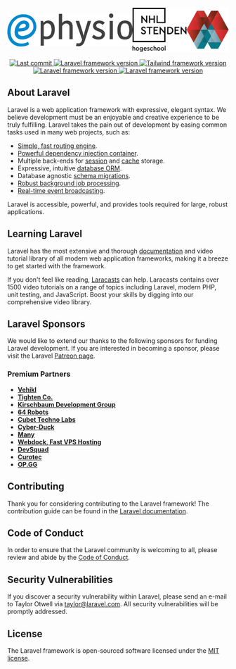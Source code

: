 <p style="display: flex; justify-content: space-around; align-items: center;">
    <a href="https://e-physio.org/" target="_blank">
        <img src="https://raw.githubusercontent.com/yansiegers/E-Physio/main/public/img/logo.png" 
        alt="Logo e-physio" height="75">
    </a>
    <a href="">
        <img src="https://raw.githubusercontent.com/yansiegers/E-Physio/main/public/img/NHL-Stenden-PNG.png" alt="Logo NHL Stenden" height="100">
    </a>
    <a href="">
        <img src="https://raw.githubusercontent.com/yansiegers/E-Physio/main/public/img/The-Next-Web.gif" alt="Logo The Next Web" height="100">
    </a> 
</p>

<p align="center">
    <a href="https://github.com/yansiegers/E-Physio/branches">
        <img src="https://img.shields.io/github/last-commit/yansiegers/E-Physio" alt="Last commit">
    </a>
    <a href="https://laravel.com/docs/8.x">
        <img src="https://img.shields.io/badge/Laravel-v8.x-important" alt="Laravel framework version">
    </a>
    <a href="https://laravel.com/docs/8.x">
        <img src="https://img.shields.io/badge/Tailwind-v2.x-important" alt="Tailwind framework version">
    </a>
    <a href="https://nhlstenden.com/">
        <img src="https://img.shields.io/badge/university-NHL%20Stenden-blue" alt="Laravel framework version">
    </a>
    <a href="https://nhlstenden.com/">
        <img src="https://img.shields.io/badge/minor-The%20Next%20Web-red" alt="Laravel framework version">
    </a>
</p>

## About Laravel

Laravel is a web application framework with expressive, elegant syntax. We believe development must be an enjoyable and creative experience to be truly fulfilling. Laravel takes the pain out of development by easing common tasks used in many web projects, such as:

- [Simple, fast routing engine](https://laravel.com/docs/routing).
- [Powerful dependency injection container](https://laravel.com/docs/container).
- Multiple back-ends for [session](https://laravel.com/docs/session) and [cache](https://laravel.com/docs/cache) storage.
- Expressive, intuitive [database ORM](https://laravel.com/docs/eloquent).
- Database agnostic [schema migrations](https://laravel.com/docs/migrations).
- [Robust background job processing](https://laravel.com/docs/queues).
- [Real-time event broadcasting](https://laravel.com/docs/broadcasting).

Laravel is accessible, powerful, and provides tools required for large, robust applications.

## Learning Laravel

Laravel has the most extensive and thorough [documentation](https://laravel.com/docs) and video tutorial library of all modern web application frameworks, making it a breeze to get started with the framework.

If you don't feel like reading, [Laracasts](https://laracasts.com) can help. Laracasts contains over 1500 video tutorials on a range of topics including Laravel, modern PHP, unit testing, and JavaScript. Boost your skills by digging into our comprehensive video library.

## Laravel Sponsors

We would like to extend our thanks to the following sponsors for funding Laravel development. If you are interested in becoming a sponsor, please visit the Laravel [Patreon page](https://patreon.com/taylorotwell).

### Premium Partners

- **[Vehikl](https://vehikl.com/)**
- **[Tighten Co.](https://tighten.co)**
- **[Kirschbaum Development Group](https://kirschbaumdevelopment.com)**
- **[64 Robots](https://64robots.com)**
- **[Cubet Techno Labs](https://cubettech.com)**
- **[Cyber-Duck](https://cyber-duck.co.uk)**
- **[Many](https://www.many.co.uk)**
- **[Webdock, Fast VPS Hosting](https://www.webdock.io/en)**
- **[DevSquad](https://devsquad.com)**
- **[Curotec](https://www.curotec.com/services/technologies/laravel/)**
- **[OP.GG](https://op.gg)**

## Contributing

Thank you for considering contributing to the Laravel framework! The contribution guide can be found in the [Laravel documentation](https://laravel.com/docs/contributions).

## Code of Conduct

In order to ensure that the Laravel community is welcoming to all, please review and abide by the [Code of Conduct](https://laravel.com/docs/contributions#code-of-conduct).

## Security Vulnerabilities

If you discover a security vulnerability within Laravel, please send an e-mail to Taylor Otwell via [taylor@laravel.com](mailto:taylor@laravel.com). All security vulnerabilities will be promptly addressed.

## License

The Laravel framework is open-sourced software licensed under the [MIT license](https://opensource.org/licenses/MIT).

